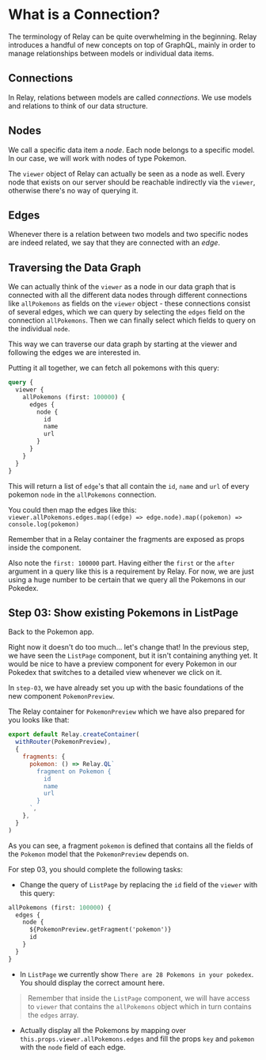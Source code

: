 # What is a Connection?

The terminology of Relay can be quite overwhelming in the beginning. Relay introduces a handful of new concepts on top of GraphQL, mainly in order to manage relationships between models or individual data items.

## Connections

In Relay, relations between models are called *connections*. We use models and relations to think of our data structure.

## Nodes

We call a specific data item a *node*. Each node belongs to a specific model. In our case, we will work with nodes of type Pokemon.

The `viewer` object of Relay can actually be seen as a node as well. Every node that exists on our server should be reachable indirectly via the `viewer`, otherwise there's no way of querying it.

## Edges

Whenever there is a relation between two models and two specific nodes are indeed related, we say that they are connected with an *edge*.

## Traversing the Data Graph

We can actually think of the `viewer` as a node in our data graph that is connected with all the different data nodes through different connections like `allPokemons` as fields on the `viewer` object - these connections consist of several edges, which we can query by selecting the `edges` field on the connection `allPokemons`. Then we can finally select which fields to query on the individual `node`.

This way we can traverse our data graph by starting at the viewer and following the edges we are interested in.

Putting it all together, we can fetch all pokemons with this query:

```graphql
query {
  viewer {
    allPokemons (first: 100000) {
      edges {
        node {
          id
          name
          url
        }
      }
    }
  }
}
```

This will return a list of `edge`'s that all contain the `id`, `name` and `url` of every pokemon `node` in the `allPokemons` connection.

You could then map the edges like this:
`viewer.allPokemons.edges.map((edge) => edge.node).map((pokemon) => console.log(pokemon)`

Remember that in a Relay container the fragments are exposed as props inside the component.

Also note the `first: 100000` part. Having either the `first` or the `after` argument in a query like this is a requirement by Relay. For now, we are just using a huge number to be certain that we query all the Pokemons in our Pokedex.

## Step 03: Show existing Pokemons in ListPage

Back to the Pokemon app.

Right now it doesn't do too much... let's change that!
In the previous step, we have seen the `ListPage` component, but it isn't containing anything yet. It would be nice to have a preview component for every Pokemon in our Pokedex that switches to a detailed view whenever we click on it.

In `step-03`, we have already set you up with the basic foundations of the new component `PokemonPreview`.

The Relay container for `PokemonPreview` which we have also prepared for you looks like that:

```javascript
export default Relay.createContainer(
  withRouter(PokemonPreview),
  {
    fragments: {
      pokemon: () => Relay.QL`
        fragment on Pokemon {
          id
          name
          url
        }
      `,
    },
  }
)
```

As you can see, a fragment `pokemon` is defined that contains all the fields of the `Pokemon` model that the `PokemonPreview` depends on.


For step 03, you should complete the following tasks:

* Change the query of `ListPage` by replacing the `id` field of the `viewer` with this query:

```graphql
allPokemons (first: 100000) {
  edges {
    node {
      ${PokemonPreview.getFragment('pokemon')}
      id
    }
  }
}
```

* In `ListPage` we currently show `There are 28 Pokemons in your pokedex`. You should display the correct amount here.

> Remember that inside the `ListPage` component, we will have access to `viewer` that contains the `allPokemons` object which in turn contains the `edges` array.

* Actually display all the Pokemons by mapping over `this.props.viewer.allPokemons.edges` and fill the props `key` and `pokemon` with the `node` field of each edge.
